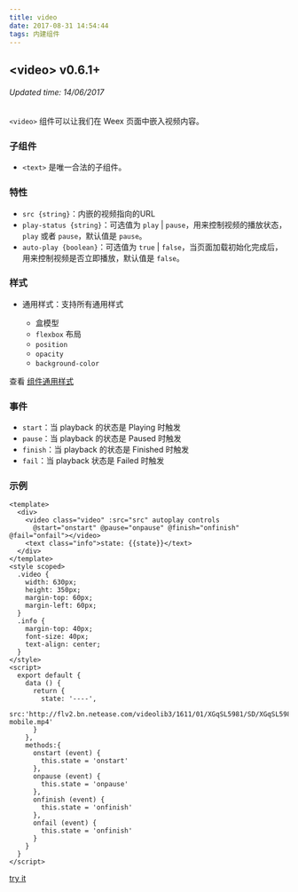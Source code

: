 ```yaml
---
title: video
date: 2017-08-31 14:54:44
tags: 内建组件
---
```


## &#60;video&#62; v0.6.1+
###### Updated time: 14/06/2017

`<video>` 组件可以让我们在 Weex 页面中嵌入视频内容。

### 子组件
* `<text>` 是唯一合法的子组件。

### 特性
* `src {string}`：内嵌的视频指向的URL
* `play-status {string}`：可选值为 `play` | `pause`，用来控制视频的播放状态，`play` 或者 `pause`，默认值是 `pause`。
* `auto-play {boolean}`：可选值为 `true` | `false`，当页面加载初始化完成后，用来控制视频是否立即播放，默认值是 `false`。

### 样式
* 通用样式：支持所有通用样式

  * 盒模型
  * `flexbox` 布局
  * `position`
  * `opacity`
  * `background-color`

查看 [组件通用样式](/2017/08/24/Common-Style)

### 事件
  * `start`：当 playback 的状态是 Playing 时触发
  * `pause`：当 playback 的状态是 Paused 时触发
  * `finish`：当 playback 的状态是 Finished 时触发
  * `fail`：当 playback 状态是 Failed 时触发

### 示例
```
<template>
  <div>
    <video class="video" :src="src" autoplay controls
      @start="onstart" @pause="onpause" @finish="onfinish" @fail="onfail"></video>
    <text class="info">state: {{state}}</text>
  </div>
</template>
<style scoped>
  .video {
    width: 630px;
    height: 350px;
    margin-top: 60px;
    margin-left: 60px;
  }
  .info {
    margin-top: 40px;
    font-size: 40px;
    text-align: center;
  }
</style>
<script>
  export default {
    data () {
      return {
        state: '----',
        src:'http://flv2.bn.netease.com/videolib3/1611/01/XGqSL5981/SD/XGqSL5981-mobile.mp4'
      }
    },
    methods:{
      onstart (event) {
        this.state = 'onstart'
      },
      onpause (event) {
        this.state = 'onpause'
      },
      onfinish (event) {
        this.state = 'onfinish'
      },
      onfail (event) {
        this.state = 'onfinish'
      }
    }
  }
</script>
```
[try it](http://dotwe.org/vue/01d3d27073a471bb234b1a76e130d197)